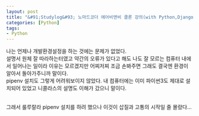 ```yaml
---
layout: post
title: "&#91;Studylog&#93; 노마드코더 에어비앤비 클론 강의(with Python,Django,TailwindCSS) 001. pipenv 설치부터 망했다."
categories: [Python]
tags: 
- Python
---
```


<p>나는 언제나 개발환경설정을 하는 것에는 문제가 없었다. 
<br>설명서 원체 잘 따라하는터였고 약간의 오류가 있다고 해도 나도 잘 모르는 컴퓨터 내에서 일어나는 일이라 이유는 모르겠지만 어찌저찌 조금 손봐주면 그래도 결국엔 환경이 알아서 돌아가주니까 말이다. 
<br>pipenv 설치도 그렇게 어려워보이지 않았다. 내 컴퓨터에는 이미 파이썬3도 제대로 설치되어 있었고 니콜라스의 설명도 이해가 갔으니 말이다. 

<br>그래서 룰루랄라 pipenv 설치를 하려 했으나 이것이 삽질과 고통의 시작일 줄 몰랐다... </p>


